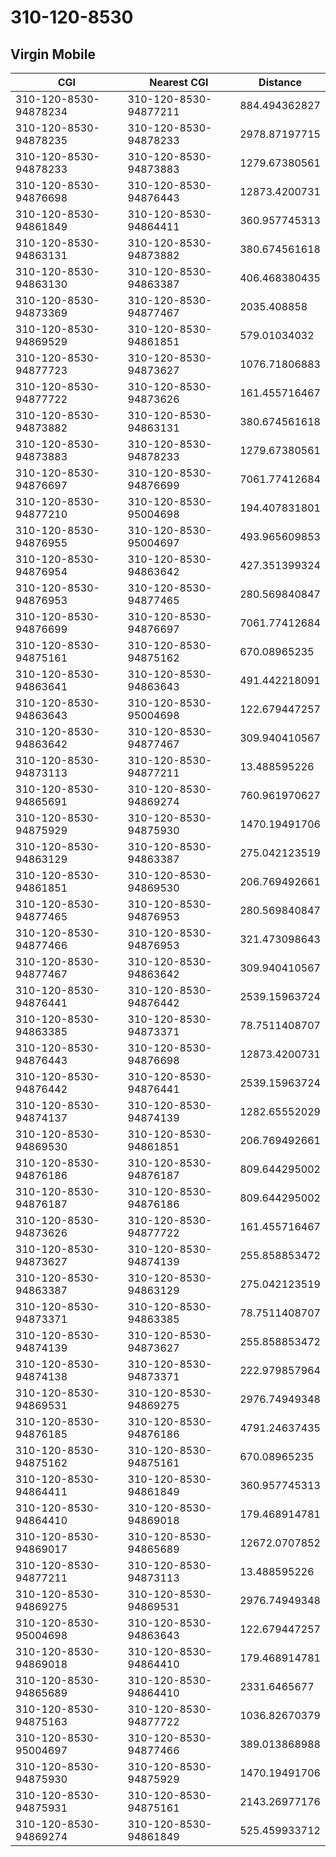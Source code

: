# 310-120-8530
## Virgin Mobile


| CGI | Nearest CGI | Distance |
|-----|-------------|----------|
| 310-120-8530-94878234 | 310-120-8530-94877211 | 884.494362827 |
| 310-120-8530-94878235 | 310-120-8530-94878233 | 2978.87197715 |
| 310-120-8530-94878233 | 310-120-8530-94873883 | 1279.67380561 |
| 310-120-8530-94876698 | 310-120-8530-94876443 | 12873.4200731 |
| 310-120-8530-94861849 | 310-120-8530-94864411 | 360.957745313 |
| 310-120-8530-94863131 | 310-120-8530-94873882 | 380.674561618 |
| 310-120-8530-94863130 | 310-120-8530-94863387 | 406.468380435 |
| 310-120-8530-94873369 | 310-120-8530-94877467 | 2035.408858 |
| 310-120-8530-94869529 | 310-120-8530-94861851 | 579.01034032 |
| 310-120-8530-94877723 | 310-120-8530-94873627 | 1076.71806883 |
| 310-120-8530-94877722 | 310-120-8530-94873626 | 161.455716467 |
| 310-120-8530-94873882 | 310-120-8530-94863131 | 380.674561618 |
| 310-120-8530-94873883 | 310-120-8530-94878233 | 1279.67380561 |
| 310-120-8530-94876697 | 310-120-8530-94876699 | 7061.77412684 |
| 310-120-8530-94877210 | 310-120-8530-95004698 | 194.407831801 |
| 310-120-8530-94876955 | 310-120-8530-95004697 | 493.965609853 |
| 310-120-8530-94876954 | 310-120-8530-94863642 | 427.351399324 |
| 310-120-8530-94876953 | 310-120-8530-94877465 | 280.569840847 |
| 310-120-8530-94876699 | 310-120-8530-94876697 | 7061.77412684 |
| 310-120-8530-94875161 | 310-120-8530-94875162 | 670.08965235 |
| 310-120-8530-94863641 | 310-120-8530-94863643 | 491.442218091 |
| 310-120-8530-94863643 | 310-120-8530-95004698 | 122.679447257 |
| 310-120-8530-94863642 | 310-120-8530-94877467 | 309.940410567 |
| 310-120-8530-94873113 | 310-120-8530-94877211 | 13.488595226 |
| 310-120-8530-94865691 | 310-120-8530-94869274 | 760.961970627 |
| 310-120-8530-94875929 | 310-120-8530-94875930 | 1470.19491706 |
| 310-120-8530-94863129 | 310-120-8530-94863387 | 275.042123519 |
| 310-120-8530-94861851 | 310-120-8530-94869530 | 206.769492661 |
| 310-120-8530-94877465 | 310-120-8530-94876953 | 280.569840847 |
| 310-120-8530-94877466 | 310-120-8530-94876953 | 321.473098643 |
| 310-120-8530-94877467 | 310-120-8530-94863642 | 309.940410567 |
| 310-120-8530-94876441 | 310-120-8530-94876442 | 2539.15963724 |
| 310-120-8530-94863385 | 310-120-8530-94873371 | 78.7511408707 |
| 310-120-8530-94876443 | 310-120-8530-94876698 | 12873.4200731 |
| 310-120-8530-94876442 | 310-120-8530-94876441 | 2539.15963724 |
| 310-120-8530-94874137 | 310-120-8530-94874139 | 1282.65552029 |
| 310-120-8530-94869530 | 310-120-8530-94861851 | 206.769492661 |
| 310-120-8530-94876186 | 310-120-8530-94876187 | 809.644295002 |
| 310-120-8530-94876187 | 310-120-8530-94876186 | 809.644295002 |
| 310-120-8530-94873626 | 310-120-8530-94877722 | 161.455716467 |
| 310-120-8530-94873627 | 310-120-8530-94874139 | 255.858853472 |
| 310-120-8530-94863387 | 310-120-8530-94863129 | 275.042123519 |
| 310-120-8530-94873371 | 310-120-8530-94863385 | 78.7511408707 |
| 310-120-8530-94874139 | 310-120-8530-94873627 | 255.858853472 |
| 310-120-8530-94874138 | 310-120-8530-94873371 | 222.979857964 |
| 310-120-8530-94869531 | 310-120-8530-94869275 | 2976.74949348 |
| 310-120-8530-94876185 | 310-120-8530-94876186 | 4791.24637435 |
| 310-120-8530-94875162 | 310-120-8530-94875161 | 670.08965235 |
| 310-120-8530-94864411 | 310-120-8530-94861849 | 360.957745313 |
| 310-120-8530-94864410 | 310-120-8530-94869018 | 179.468914781 |
| 310-120-8530-94869017 | 310-120-8530-94865689 | 12672.0707852 |
| 310-120-8530-94877211 | 310-120-8530-94873113 | 13.488595226 |
| 310-120-8530-94869275 | 310-120-8530-94869531 | 2976.74949348 |
| 310-120-8530-95004698 | 310-120-8530-94863643 | 122.679447257 |
| 310-120-8530-94869018 | 310-120-8530-94864410 | 179.468914781 |
| 310-120-8530-94865689 | 310-120-8530-94864410 | 2331.6465677 |
| 310-120-8530-94875163 | 310-120-8530-94877722 | 1036.82670379 |
| 310-120-8530-95004697 | 310-120-8530-94877466 | 389.013868988 |
| 310-120-8530-94875930 | 310-120-8530-94875929 | 1470.19491706 |
| 310-120-8530-94875931 | 310-120-8530-94875161 | 2143.26977176 |
| 310-120-8530-94869274 | 310-120-8530-94861849 | 525.459933712 |
